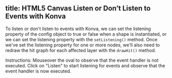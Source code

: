 title: HTML5 Canvas Listen or Don’t Listen to Events with Konva
---

To listen or don't listen to events with Konva, we can set the listening
property of the config object to true or false when a shape is instantiated,
or we can set the listening property with the `setListening()` method.
Once we've set the listening property for one or more nodes, we'll also need
to redraw the hit graph for each affected layer with the `drawHit()` method.

Instructions: Mouseover the oval to observe that the event handler is not executed.
Click on "Listen" to start listening for events and observe that the event handler is now executed.

<!-- {% iframe /downloads/code/events/Listen_for_Events.html %}

{% include_code Konva Listen_for_Events Demo events/Listen_for_Events.html %} -->
